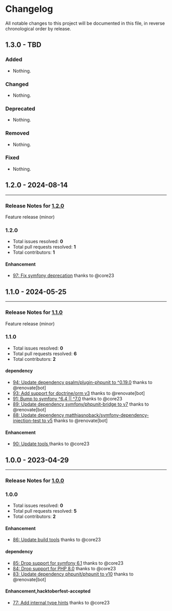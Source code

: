 # Changelog

All notable changes to this project will be documented in this file, in reverse chronological order by release.

## 1.3.0 - TBD

### Added

- Nothing.

### Changed

- Nothing.

### Deprecated

- Nothing.

### Removed

- Nothing.

### Fixed

- Nothing.

## 1.2.0 - 2024-08-14


-----

### Release Notes for [1.2.0](https://github.com/nucleos/SonataCKEditorBundle/milestone/6)

Feature release (minor)

### 1.2.0

- Total issues resolved: **0**
- Total pull requests resolved: **1**
- Total contributors: **1**

#### Enhancement

 - [97: Fix symfony deprecation](https://github.com/nucleos/SonataCKEditorBundle/pull/97) thanks to @core23

## 1.1.0 - 2024-05-25


-----

### Release Notes for [1.1.0](https://github.com/nucleos/SonataCKEditorBundle/milestone/3)

Feature release (minor)

### 1.1.0

- Total issues resolved: **0**
- Total pull requests resolved: **6**
- Total contributors: **2**

#### dependency

 - [94: Update dependency psalm/plugin-phpunit to ^0.19.0](https://github.com/nucleos/SonataCKEditorBundle/pull/94) thanks to @renovate[bot]
 - [93: Add support for doctrine/orm v3](https://github.com/nucleos/SonataCKEditorBundle/pull/93) thanks to @renovate[bot]
 - [91: Bump to symfony ^6.4 || ^7.0](https://github.com/nucleos/SonataCKEditorBundle/pull/91) thanks to @core23
 - [89: Update dependency symfony/phpunit-bridge to v7](https://github.com/nucleos/SonataCKEditorBundle/pull/89) thanks to @renovate[bot]
 - [88: Update dependency matthiasnoback/symfony-dependency-injection-test to v5](https://github.com/nucleos/SonataCKEditorBundle/pull/88) thanks to @renovate[bot]

#### Enhancement

 - [90: Update tools ](https://github.com/nucleos/SonataCKEditorBundle/pull/90) thanks to @core23

## 1.0.0 - 2023-04-29


-----

### Release Notes for [1.0.0](https://github.com/nucleos/SonataCKEditorBundle/milestone/1)



### 1.0.0

- Total issues resolved: **0**
- Total pull requests resolved: **5**
- Total contributors: **2**

#### Enhancement

 - [86: Update build tools](https://github.com/nucleos/SonataCKEditorBundle/pull/86) thanks to @core23

#### dependency

 - [85: Drop support for symfony 6.1](https://github.com/nucleos/SonataCKEditorBundle/pull/85) thanks to @core23
 - [84: Drop support for PHP 8.0](https://github.com/nucleos/SonataCKEditorBundle/pull/84) thanks to @core23
 - [83: Update dependency phpunit/phpunit to v10](https://github.com/nucleos/SonataCKEditorBundle/pull/83) thanks to @renovate[bot]

#### Enhancement,hacktoberfest-accepted

 - [77: Add internal type hints](https://github.com/nucleos/SonataCKEditorBundle/pull/77) thanks to @core23

